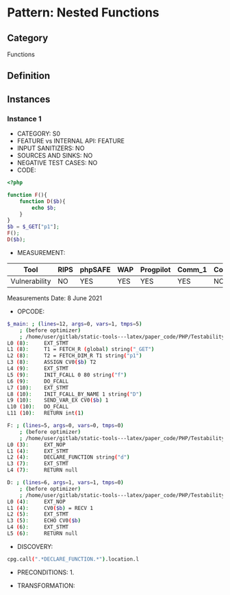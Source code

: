 # Pattern: Nested Functions

## Category

Functions

## Definition

## Instances

### Instance 1

- CATEGORY: S0
- FEATURE vs INTERNAL API: FEATURE
- INPUT SANITIZERS:  NO
- SOURCES AND SINKS: NO 
- NEGATIVE TEST CASES: NO
- CODE:

```php
<?php

function F(){
    function D($b){
        echo $b;
    }
}
$b = $_GET["p1"];
F();
D($b);
```

- MEASUREMENT:

| Tool          | RIPS | phpSAFE | WAP  | Progpilot | Comm_1 | Comm_2 | Correct |
| ------------- | ---- | ------- | ---- | --------- | ------- | --------- | ------- |
| Vulnerability | NO   | YES     |YES   | YES       | YES     | NO        | YES     |
Measurements Date: 8 June 2021

- OPCODE:

```bash
$_main: ; (lines=12, args=0, vars=1, tmps=5)
    ; (before optimizer)
    ; /home/user/gitlab/static-tools---latex/paper_code/PHP/Testability_Patterns/9_nested_function/9_nested_function.php:1-10
L0 (8):     EXT_STMT
L1 (8):     T1 = FETCH_R (global) string("_GET")
L2 (8):     T2 = FETCH_DIM_R T1 string("p1")
L3 (8):     ASSIGN CV0($b) T2
L4 (9):     EXT_STMT
L5 (9):     INIT_FCALL 0 80 string("f")
L6 (9):     DO_FCALL
L7 (10):    EXT_STMT
L8 (10):    INIT_FCALL_BY_NAME 1 string("D")
L9 (10):    SEND_VAR_EX CV0($b) 1
L10 (10):   DO_FCALL
L11 (10):   RETURN int(1)

F: ; (lines=5, args=0, vars=0, tmps=0)
    ; (before optimizer)
    ; /home/user/gitlab/static-tools---latex/paper_code/PHP/Testability_Patterns/9_nested_function/9_nested_function.php:3-7
L0 (3):     EXT_NOP
L1 (4):     EXT_STMT
L2 (4):     DECLARE_FUNCTION string("d")
L3 (7):     EXT_STMT
L4 (7):     RETURN null

D: ; (lines=6, args=1, vars=1, tmps=0)
    ; (before optimizer)
    ; /home/user/gitlab/static-tools---latex/paper_code/PHP/Testability_Patterns/9_nested_function/9_nested_function.php:4-6
L0 (4):     EXT_NOP
L1 (4):     CV0($b) = RECV 1
L2 (5):     EXT_STMT
L3 (5):     ECHO CV0($b)
L4 (6):     EXT_STMT
L5 (6):     RETURN null
```

- DISCOVERY:

```bash
cpg.call(".*DECLARE_FUNCTION.*").location.l
```

- PRECONDITIONS:
   1.

- TRANSFORMATION: 

```

```






